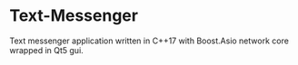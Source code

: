 # Text-Messenger
Text messenger application written in C++17 with Boost.Asio network core wrapped in Qt5 gui.
